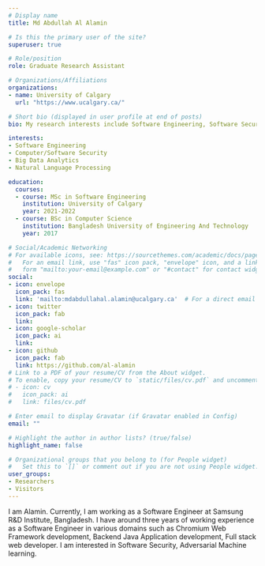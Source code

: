 ```yaml
---
# Display name
title: Md Abdullah Al Alamin

# Is this the primary user of the site?
superuser: true

# Role/position
role: Graduate Research Assistant

# Organizations/Affiliations
organizations:
- name: University of Calgary
  url: "https://www.ucalgary.ca/"

# Short bio (displayed in user profile at end of posts)
bio: My research interests include Software Engineering, Software Security, Natural Language Processing.

interests:
- Software Engineering
- Computer/Software Security
- Big Data Analytics
- Natural Language Processing

education:
  courses:
  - course: MSc in Software Engineering
    institution: University of Calgary
    year: 2021-2022
  - course: BSc in Computer Science
    institution: Bangladesh University of Engineering And Technology
    year: 2017

# Social/Academic Networking
# For available icons, see: https://sourcethemes.com/academic/docs/page-builder/#icons
#   For an email link, use "fas" icon pack, "envelope" icon, and a link in the
#   form "mailto:your-email@example.com" or "#contact" for contact widget.
social:
- icon: envelope
  icon_pack: fas
  link: 'mailto:mdabdullahal.alamin@ucalgary.ca'  # For a direct email link, use "mailto:test@example.org".
- icon: twitter
  icon_pack: fab
  link: 
- icon: google-scholar
  icon_pack: ai
  link: 
- icon: github
  icon_pack: fab
  link: https://github.com/al-alamin
# Link to a PDF of your resume/CV from the About widget.
# To enable, copy your resume/CV to `static/files/cv.pdf` and uncomment the lines below.
# - icon: cv
#   icon_pack: ai
#   link: files/cv.pdf

# Enter email to display Gravatar (if Gravatar enabled in Config)
email: ""

# Highlight the author in author lists? (true/false)
highlight_name: false

# Organizational groups that you belong to (for People widget)
#   Set this to `[]` or comment out if you are not using People widget.
user_groups:
- Researchers
- Visitors
---
```


I am Alamin. Currently, I am working as a Software Engineer at Samsung R&D Institute, Bangladesh. I have around three years of working experience as a Software Engineer in various domains such as Chromium Web Framework development, Backend Java Application development, Full stack web developer. I am interested in Software Security, Adversarial Machine learning.

